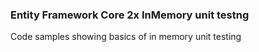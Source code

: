 ### Entity Framework Core 2x InMemory unit testng

Code samples showing basics of in memory unit testing